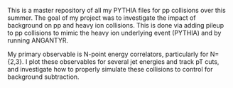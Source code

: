 This is a master repository of all my PYTHIA files for pp collisions over this summer. The goal of my project was to investigate the impact of background on pp and heavy ion collisions. This is done via adding pileup to pp collisions to mimic the heavy ion underlying event (PYTHIA) and by running ANGANTYR. 

My primary observable is N-point energy correlators, particularly for N={2,3}. I plot these observables for several jet energies and track pT cuts, and investigate how to properly simulate these collisions to control for background subtraction. 
